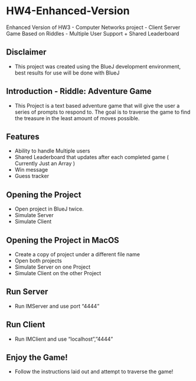 # HW4-Enhanced-Version
Enhanced Version of HW3 - Computer Networks project - Client Server Game Based on Riddles - Multiple User Support + Shared Leaderboard

## Disclaimer
- This project was created using the BlueJ development environment, best results for use will be done with BlueJ

## Introduction - Riddle: Adventure Game
- This Project is a text based adventure game that will give the user a series of prompts to respond to. The goal is to traverse the game to find the treasure in the least amount of moves possible.

## Features
- Ability to handle Multiple users
- Shared Leaderboard that updates after each completed game ( Currently Just an Array )
- Win message
- Guess tracker

## Opening the Project
- Open project in BlueJ twice.
- Simulate Server
- Simulate Client

## Opening the Project in MacOS
- Create a copy of project under a different file name
- Open both projects
- Simulate Server on one Project
- Simulate Client on the other Project

## Run Server 
- Run IMServer and use port “4444”

## Run Client
- Run IMClient and use “localhost”,”4444”

## Enjoy the Game!
- Follow the instructions laid out and attempt to traverse the game!
